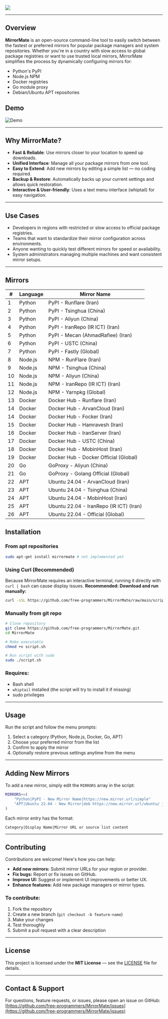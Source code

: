 <img src="./docs/logo.png"> 

---

## Overview

**MirrorMate** is an open-source command-line tool to easily switch between the fastest or preferred mirrors for popular package managers and system repositories. Whether you're in a country with slow access to global package registries or want to use trusted local mirrors, MirrorMate simplifies the process by dynamically configuring mirrors for:

- Python's PyPI  
- Node.js NPM  
- Docker registries  
- Go module proxy  
- Debian/Ubuntu APT repositories

## Demo 
![Demo](./docs/demo.gif)

---

## Why MirrorMate?

- **Fast & Reliable**: Use mirrors closer to your location to speed up downloads.  
- **Unified Interface**: Manage all your package mirrors from one tool.  
- **Easy to Extend**: Add new mirrors by editing a simple list — no coding required.  
- **Backup & Restore**: Automatically backs up your current settings and allows quick restoration.  
- **Interactive & User-friendly**: Uses a text menu interface (whiptail) for easy navigation.

---

## Use Cases

- Developers in regions with restricted or slow access to official package registries.  
- Teams that want to standardize their mirror configuration across environments.  
- Anyone wanting to quickly test different mirrors for speed or availability.  
- System administrators managing multiple machines and want consistent mirror setups.

---

## Mirrors
| #  | Language | Mirror Name |
|----|----------|-------------|
| 1  | Python   | PyPI - Runflare (Iran) |
| 2  | Python   | PyPI - Tsinghua (China) |
| 3  | Python   | PyPI - Aliyun (China) |
| 4  | Python   | PyPI - IranRepo (IR ICT) (Iran) |
| 5  | Python   | PyPI - Mecan (AhmadRafiee) (Iran) |
| 6  | Python   | PyPI - USTC (China) |
| 7  | Python   | PyPI - Fastly (Global) |
| 8  | Node.js  | NPM - RunFlare (Iran) |
| 9  | Node.js  | NPM - Tsinghua (China) |
| 10 | Node.js  | NPM - Aliyun (China) |
| 11 | Node.js  | NPM - IranRepo (IR ICT) (Iran) |
| 12 | Node.js  | NPM - Yarnpkg (Global) |
| 13 | Docker   | Docker Hub - Runflare (Iran) |
| 14 | Docker   | Docker Hub - ArvanCloud (Iran) |
| 14 | Docker   | Docker Hub - Focker (Iran) |
| 15 | Docker   | Docker Hub - Hamravesh (Iran) |
| 16 | Docker   | Docker Hub - IranServer (Iran) |
| 17 | Docker   | Docker Hub - USTC (China) |
| 18 | Docker   | Docker Hub - MobinHost (Iran) |
| 19 | Docker   | Docker Hub - Docker Official (Global) |
| 20 | Go       | GoProxy - Aliyun (China) |
| 21 | Go       | GoProxy - Golang Official (Global) |
| 22 | APT      | Ubuntu 24.04 - ArvanCloud (Iran) |
| 23 | APT      | Ubuntu 24.04 - Tsinghua (China) |
| 24 | APT      | Ubuntu 24.04 - MobinHost (Iran) |
| 25 | APT      | Ubuntu 22.04 - IranRepo (IR ICT) (Iran) |
| 26 | APT      | Ubuntu 22.04 - Official (Global) |

## Installation

### From apt repositories

```bash
sudo apt-get install mirrormate # not implemented yet
```

### Using Curl (Recommended)
Because MirrorMate requires an interactive terminal, running it directly with `curl | bash` can cause display issues. **Recommended: Download and run manually:**

```bash
curl -sSL https://github.com/free-programmers/MirrorMate/raw/main/script.sh -o mirrormate.sh && chmod +x mirrormate.sh && sudo ./mirrormate.sh
```

### Manually from git repo

```bash
# Clone repository
git clone https://github.com/free-programmers/MirrorMate.git
cd MirrorMate

# Make executable
chmod +x script.sh

# Run script with sudo
sudo ./script.sh
```

### Requires:

- Bash shell  
- `whiptail` installed (the script will try to install it if missing)  
- sudo privileges

---

## Usage

Run the script and follow the menu prompts:

1. Select a category (Python, Node.js, Docker, Go, APT)  
2. Choose your preferred mirror from the list  
3. Confirm to apply the mirror  
4. Optionally restore previous settings anytime from the menu  

---

## Adding New Mirrors

To add a new mirror, simply edit the `MIRRORS` array in the script:

```bash
MIRRORS+=(
    "Python|PyPI - New Mirror Name|https://new.mirror.url/simple"
    "APT|Ubuntu 22.04 - New Mirror|deb https://new.mirror.url/ubuntu/ jammy main restricted universe multiverse"
)
```

Each mirror entry has the format:

```
Category|Display Name|Mirror URL or source list content
```

---

## Contributing

Contributions are welcome! Here's how you can help:

- **Add new mirrors:** Submit mirror URLs for your region or provider.  
- **Fix bugs:** Report or fix issues on GitHub.  
- **Improve UI:** Suggest or implement UI improvements or better UX.  
- **Enhance features:** Add new package managers or mirror types.

### To contribute:

1. Fork the repository  
2. Create a new branch (`git checkout -b feature-name`)  
3. Make your changes  
4. Test thoroughly  
5. Submit a pull request with a clear description

---

## License

This project is licensed under the **MIT License** — see the [LICENSE](LICENSE) file for details.

---

## Contact & Support

For questions, feature requests, or issues, please open an issue on GitHub:  
[https://github.com/free-programmers/MirrorMate/issues](https://github.com/free-programmers/MirrorMate/issues)
